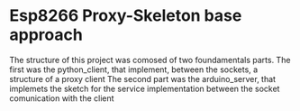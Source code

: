 # Esp8266 Proxy-Skeleton base approach
The structure of this project was comosed of two foundamentals parts.
The first was the python_client, that implement, between the sockets, a structure of a proxy client
The second part was the arduino_server, that implemets the sketch for the service implementation between the socket comunication with the client
